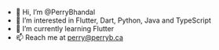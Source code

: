 - 👋 Hi, I’m @PerryBhandal
- 👀 I’m interested in Flutter, Dart, Python, Java and TypeScript
- 🌱 I’m currently learning Flutter
- 📫 Reach me at perry@perryb.ca

<!---
PerryBhandal/PerryBhandal is a ✨ special ✨ repository because its `README.md` (this file) appears on your GitHub profile.
You can click the Preview link to take a look at your changes.
--->
